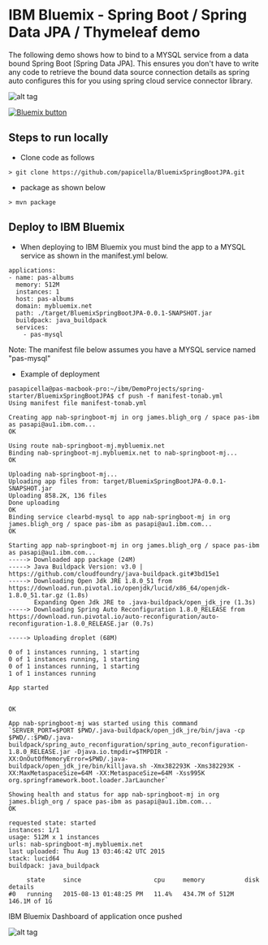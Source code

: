 <h1> IBM Bluemix - Spring Boot / Spring Data JPA / Thymeleaf demo </h1>

The following demo shows how to bind to a MYSQL service from a data bound Spring Boot [Spring Data JPA]. 
This ensures you don't have to write any code to retrieve the bound data source connection details as 
spring auto configures this for you using spring cloud service connector library.

![alt tag](https://dl.dropboxusercontent.com/u/15829935/albums-view-bluemix.png)

<a href="https://bluemix.net/deploy?repository=https://github.com/papicella/BluemixSpringBootJPA" target="_blank"><img src="http://bluemix.net/deploy/button.png" alt="Bluemix button" /></a>

<h2> Steps to run locally </h2>

- Clone code as follows

```
> git clone https://github.com/papicella/BluemixSpringBootJPA.git
```

- package as shown below

```
> mvn package
```

<h2> Deploy to IBM Bluemix </h2>

- When deploying to IBM Bluemix you must bind the app to a MYSQL service as shown in the manifest.yml below.

```
applications:
- name: pas-albums
  memory: 512M
  instances: 1
  host: pas-albums
  domain: mybluemix.net
  path: ./target/BluemixSpringBootJPA-0.0.1-SNAPSHOT.jar
  buildpack: java_buildpack
  services:
    - pas-mysql
```

Note: The manifest file below assumes you have a MYSQL service named "pas-mysql"

- Example of deployment

```
pasapicella@pas-macbook-pro:~/ibm/DemoProjects/spring-starter/BluemixSpringBootJPA$ cf push -f manifest-tonab.yml
Using manifest file manifest-tonab.yml

Creating app nab-springboot-mj in org james.bligh_org / space pas-ibm as pasapi@au1.ibm.com...
OK

Using route nab-springboot-mj.mybluemix.net
Binding nab-springboot-mj.mybluemix.net to nab-springboot-mj...
OK

Uploading nab-springboot-mj...
Uploading app files from: target/BluemixSpringBootJPA-0.0.1-SNAPSHOT.jar
Uploading 858.2K, 136 files
Done uploading
OK
Binding service clearbd-mysql to app nab-springboot-mj in org james.bligh_org / space pas-ibm as pasapi@au1.ibm.com...
OK

Starting app nab-springboot-mj in org james.bligh_org / space pas-ibm as pasapi@au1.ibm.com...
-----> Downloaded app package (24M)
-----> Java Buildpack Version: v3.0 | https://github.com/cloudfoundry/java-buildpack.git#3bd15e1
-----> Downloading Open Jdk JRE 1.8.0_51 from https://download.run.pivotal.io/openjdk/lucid/x86_64/openjdk-1.8.0_51.tar.gz (1.8s)
       Expanding Open Jdk JRE to .java-buildpack/open_jdk_jre (1.3s)
-----> Downloading Spring Auto Reconfiguration 1.8.0_RELEASE from https://download.run.pivotal.io/auto-reconfiguration/auto-reconfiguration-1.8.0_RELEASE.jar (0.7s)

-----> Uploading droplet (68M)

0 of 1 instances running, 1 starting
0 of 1 instances running, 1 starting
0 of 1 instances running, 1 starting
1 of 1 instances running

App started


OK

App nab-springboot-mj was started using this command `SERVER_PORT=$PORT $PWD/.java-buildpack/open_jdk_jre/bin/java -cp $PWD/.:$PWD/.java-buildpack/spring_auto_reconfiguration/spring_auto_reconfiguration-1.8.0_RELEASE.jar -Djava.io.tmpdir=$TMPDIR -XX:OnOutOfMemoryError=$PWD/.java-buildpack/open_jdk_jre/bin/killjava.sh -Xmx382293K -Xms382293K -XX:MaxMetaspaceSize=64M -XX:MetaspaceSize=64M -Xss995K org.springframework.boot.loader.JarLauncher`

Showing health and status for app nab-springboot-mj in org james.bligh_org / space pas-ibm as pasapi@au1.ibm.com...
OK

requested state: started
instances: 1/1
usage: 512M x 1 instances
urls: nab-springboot-mj.mybluemix.net
last uploaded: Thu Aug 13 03:46:42 UTC 2015
stack: lucid64
buildpack: java_buildpack

     state     since                    cpu     memory           disk           details
#0   running   2015-08-13 01:48:25 PM   11.4%   434.7M of 512M   146.1M of 1G
```

IBM Bluemix Dashboard of application once pushed

![alt tag](https://dl.dropboxusercontent.com/u/15829935/bluemix-console-albums.png)
